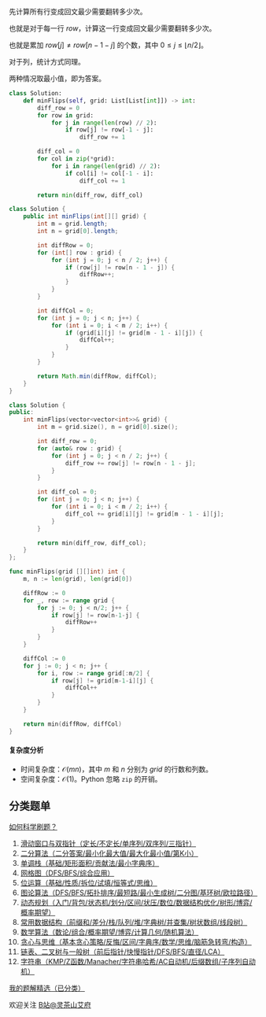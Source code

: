 先计算所有行变成回文最少需要翻转多少次。

也就是对于每一行 $\textit{row}$，计算这一行变成回文最少需要翻转多少次。

也就是累加 $\textit{row}[j]\ne \textit{row}[n-1-j]$ 的个数，其中 $0\le j \le \lfloor n/2 \rfloor$。

对于列，统计方式同理。

两种情况取最小值，即为答案。

```py [sol-Python3]
class Solution:
    def minFlips(self, grid: List[List[int]]) -> int:
        diff_row = 0
        for row in grid:
            for j in range(len(row) // 2):
                if row[j] != row[-1 - j]:
                    diff_row += 1

        diff_col = 0
        for col in zip(*grid):
            for i in range(len(grid) // 2):
                if col[i] != col[-1 - i]:
                    diff_col += 1

        return min(diff_row, diff_col)
```

```java [sol-Java]
class Solution {
    public int minFlips(int[][] grid) {
        int m = grid.length;
        int n = grid[0].length;

        int diffRow = 0;
        for (int[] row : grid) {
            for (int j = 0; j < n / 2; j++) {
                if (row[j] != row[n - 1 - j]) {
                    diffRow++;
                }
            }
        }

        int diffCol = 0;
        for (int j = 0; j < n; j++) {
            for (int i = 0; i < m / 2; i++) {
                if (grid[i][j] != grid[m - 1 - i][j]) {
                    diffCol++;
                }
            }
        }

        return Math.min(diffRow, diffCol);
    }
}
```

```cpp [sol-C++]
class Solution {
public:
    int minFlips(vector<vector<int>>& grid) {
        int m = grid.size(), n = grid[0].size();

        int diff_row = 0;
        for (auto& row : grid) {
            for (int j = 0; j < n / 2; j++) {
                diff_row += row[j] != row[n - 1 - j];
            }
        }

        int diff_col = 0;
        for (int j = 0; j < n; j++) {
            for (int i = 0; i < m / 2; i++) {
                diff_col += grid[i][j] != grid[m - 1 - i][j];
            }
        }

        return min(diff_row, diff_col);
    }
};
```

```go [sol-Go]
func minFlips(grid [][]int) int {
	m, n := len(grid), len(grid[0])

	diffRow := 0
	for _, row := range grid {
		for j := 0; j < n/2; j++ {
			if row[j] != row[n-1-j] {
				diffRow++
			}
		}
	}

	diffCol := 0
	for j := 0; j < n; j++ {
		for i, row := range grid[:m/2] {
			if row[j] != grid[m-1-i][j] {
				diffCol++
			}
		}
	}

	return min(diffRow, diffCol)
}
```

#### 复杂度分析

- 时间复杂度：$\mathcal{O}(mn)$，其中 $m$ 和 $n$ 分别为 $\textit{grid}$ 的行数和列数。
- 空间复杂度：$\mathcal{O}(1)$。Python 忽略 `zip` 的开销。

## 分类题单

[如何科学刷题？](https://leetcode.cn/circle/discuss/RvFUtj/)

1. [滑动窗口与双指针（定长/不定长/单序列/双序列/三指针）](https://leetcode.cn/circle/discuss/0viNMK/)
2. [二分算法（二分答案/最小化最大值/最大化最小值/第K小）](https://leetcode.cn/circle/discuss/SqopEo/)
3. [单调栈（基础/矩形面积/贡献法/最小字典序）](https://leetcode.cn/circle/discuss/9oZFK9/)
4. [网格图（DFS/BFS/综合应用）](https://leetcode.cn/circle/discuss/YiXPXW/)
5. [位运算（基础/性质/拆位/试填/恒等式/思维）](https://leetcode.cn/circle/discuss/dHn9Vk/)
6. [图论算法（DFS/BFS/拓扑排序/最短路/最小生成树/二分图/基环树/欧拉路径）](https://leetcode.cn/circle/discuss/01LUak/)
7. [动态规划（入门/背包/状态机/划分/区间/状压/数位/数据结构优化/树形/博弈/概率期望）](https://leetcode.cn/circle/discuss/tXLS3i/)
8. [常用数据结构（前缀和/差分/栈/队列/堆/字典树/并查集/树状数组/线段树）](https://leetcode.cn/circle/discuss/mOr1u6/)
9. [数学算法（数论/组合/概率期望/博弈/计算几何/随机算法）](https://leetcode.cn/circle/discuss/IYT3ss/)
10. [贪心与思维（基本贪心策略/反悔/区间/字典序/数学/思维/脑筋急转弯/构造）](https://leetcode.cn/circle/discuss/g6KTKL/)
11. [链表、二叉树与一般树（前后指针/快慢指针/DFS/BFS/直径/LCA）](https://leetcode.cn/circle/discuss/K0n2gO/)
12. [字符串（KMP/Z函数/Manacher/字符串哈希/AC自动机/后缀数组/子序列自动机）](https://leetcode.cn/circle/discuss/SJFwQI/)

[我的题解精选（已分类）](https://github.com/EndlessCheng/codeforces-go/blob/master/leetcode/SOLUTIONS.md)

欢迎关注 [B站@灵茶山艾府](https://space.bilibili.com/206214)

